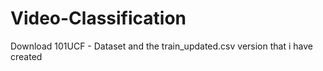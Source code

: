# Video-Classification
Download 101UCF - Dataset and the train_updated.csv version that i have created
